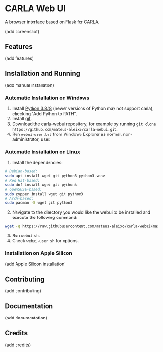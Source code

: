 # CARLA Web UI

A browser interface based on Flask for CARLA.

(add screenshot)

## Features

(add features)

## Installation and Running

(add manual installation)

### Automatic Installation on Windows

1. Install [Python 3.8.18](https://www.python.org/downloads/release/python-3818/) (newer versions of Python may not support carla), checking "Add Python to PATH".
2. Install [git](https://git-scm.com/download/win).
3. Download the carla-webui repository, for example by running `git clone https://github.com/mateus-aleixo/carla-webui.git`.
4. Run `webui-user.bat` from Windows Explorer as normal, non-administrator, user.

### Automatic Installation on Linux

1. Install the dependencies:

```bash
# Debian-based:
sudo apt install wget git python3 python3-venv
# Red Hat-based:
sudo dnf install wget git python3
# openSUSE-based:
sudo zypper install wget git python3
# Arch-based:
sudo pacman -S wget git python3
```

2. Navigate to the directory you would like the webui to be installed and execute the following command:

```bash
wget -q https://raw.githubusercontent.com/mateus-aleixo/carla-webui/master/webui.sh
```

3. Run `webui.sh`.
4. Check `webui-user.sh` for options.

### Installation on Apple Silicon

(add Apple Silicon installation)

## Contributing

(add contributing)

## Documentation

(add documentation)

## Credits

(add credits)
